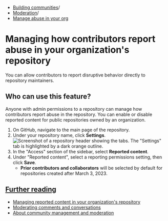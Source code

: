   * [Building communities](https://docs.github.com/en/communities "Building communities")/
  * [Moderation](https://docs.github.com/en/communities/moderating-comments-and-conversations "Moderation")/
  * [Manage abuse in your org](https://docs.github.com/en/communities/moderating-comments-and-conversations/managing-how-contributors-report-abuse-in-your-organizations-repository "Manage abuse in your org")


# Managing how contributors report abuse in your organization's repository
You can allow contributors to report disruptive behavior directly to repository maintainers.
## Who can use this feature?
Anyone with admin permissions to a repository can manage how contributors report abuse in the repository.
You can enable or disable reported content for public repositories owned by an organization.
  1. On GitHub, navigate to the main page of the repository.
  2. Under your repository name, click **Settings**.
![Screenshot of a repository header showing the tabs. The "Settings" tab is highlighted by a dark orange outline.](https://docs.github.com/assets/cb-28260/images/help/repository/repo-actions-settings.png)
  3. In the "Access" section of the sidebar, select **Reported content**.
  4. Under "Reported content", select a reporting permissions setting, then click **Save**.
     * **Prior contributors and collaborators** will be selected by default for repositories created after March 3, 2023.


## [Further reading](https://docs.github.com/en/communities/moderating-comments-and-conversations/managing-how-contributors-report-abuse-in-your-organizations-repository#further-reading)
  * [Managing reported content in your organization's repository](https://docs.github.com/en/communities/moderating-comments-and-conversations/managing-reported-content-in-your-organizations-repository)
  * [Moderating comments and conversations](https://docs.github.com/en/communities/moderating-comments-and-conversations)
  * [About community management and moderation](https://docs.github.com/en/communities/setting-up-your-project-for-healthy-contributions/about-community-management-and-moderation)


